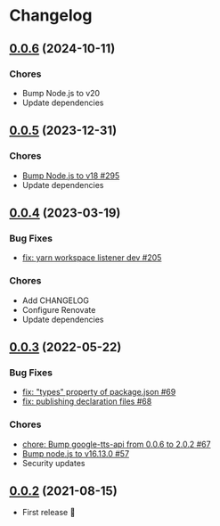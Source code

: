 # Changelog

## [0.0.6](https://github.com/inouetakuya/google-nest-notifier/compare/v0.0.5...v0.0.6) (2024-10-11)

### Chores

- Bump Node.js to v20
- Update dependencies

## [0.0.5](https://github.com/inouetakuya/google-nest-notifier/compare/v0.0.4...v0.0.5) (2023-12-31)

### Chores

- [Bump Node.js to v18 #295](https://github.com/inouetakuya/google-nest-notifier/pull/295)
- Update dependencies

## [0.0.4](https://github.com/inouetakuya/google-nest-notifier/compare/v0.0.3...v0.0.4) (2023-03-19)

### Bug Fixes

- [fix: yarn workspace listener dev #205](https://github.com/inouetakuya/google-nest-notifier/pull/205)

### Chores

- Add CHANGELOG
- Configure Renovate
- Update dependencies

## [0.0.3](https://github.com/inouetakuya/google-nest-notifier/compare/v0.0.2...v0.0.3) (2022-05-22)

### Bug Fixes

- [fix: "types" property of package.json #69](https://github.com/inouetakuya/google-nest-notifier/pull/69)
- [fix: publishing declaration files #68](https://github.com/inouetakuya/google-nest-notifier/pull/68)

### Chores

- [chore: Bump google-tts-api from 0.0.6 to 2.0.2 #67](https://github.com/inouetakuya/google-nest-notifier/pull/67)
- [Bump node.js to v16.13.0 #57](https://github.com/inouetakuya/google-nest-notifier/pull/57)
- Security updates

## [0.0.2](https://github.com/inouetakuya/google-nest-notifier/tree/v0.0.2) (2021-08-15)

- First release :tada:
